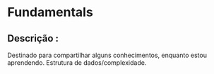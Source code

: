 # Fundamentals

<h2>Descrição :</h2>

Destinado para compartilhar alguns conhecimentos, enquanto estou aprendendo. Estrutura de dados/complexidade.
